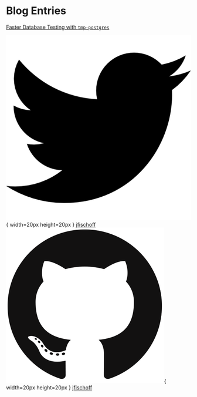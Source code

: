 # Blog Entries

[Faster Database Testing with `tmp-postgres`](blog/faster-database-testing.html)


![twitter](./images/twitter.png){ width=20px height=20px } [jfischoff](https://twitter.com/jfischoff)
![github](./images/github.png){ width=20px height=20px } [jfischoff](https://github.com/jfischoff)
